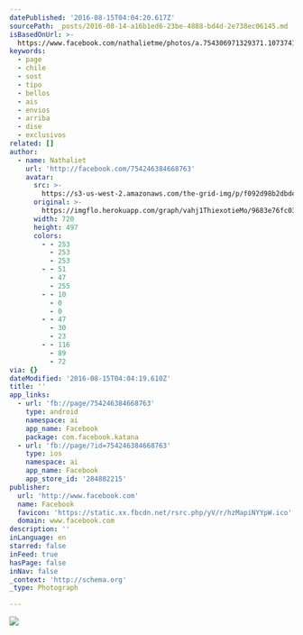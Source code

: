 ```yaml
---
datePublished: '2016-08-15T04:04:20.617Z'
sourcePath: _posts/2016-08-14-a16b1ed6-23be-4888-bd4d-2e738ec06145.md
isBasedOnUrl: >-
  https://www.facebook.com/nathalietme/photos/a.754306971329371.1073741828.754246384668763/1147080798718651/?type=3&theater
keywords:
  - page
  - chile
  - sost
  - tipo
  - bellos
  - ais
  - envios
  - arriba
  - dise
  - exclusivos
related: []
author:
  - name: Nathaliet
    url: 'http://facebook.com/754246384668763'
    avatar:
      src: >-
        https://s3-us-west-2.amazonaws.com/the-grid-img/p/f092d98b2dbde8ff45487a39efb8117fa43f7e0f.jpg
      original: >-
        https://imgflo.herokuapp.com/graph/vahj1ThiexotieMo/9683e76fc0352f360241a0a984b4723c/croprotate.jpg?cropheight=497&cropwidth=720&degrees=0&input=https%3A%2F%2Fscontent.xx.fbcdn.net%2Fv%2Ft1.0-9%2Fp720x720%2F13412971_1147080798718651_5095573353425757737_n.jpg%3Foh%3Da6296d1940e7621f24e410c7a3325686%26oe%3D585ADFF3&x=0&y=111
      width: 720
      height: 497
      colors:
        - - 253
          - 253
          - 253
        - - 51
          - 47
          - 255
        - - 10
          - 0
          - 0
        - - 47
          - 30
          - 23
        - - 116
          - 89
          - 72
via: {}
dateModified: '2016-08-15T04:04:19.610Z'
title: ''
app_links:
  - url: 'fb://page/754246384668763'
    type: android
    namespace: ai
    app_name: Facebook
    package: com.facebook.katana
  - url: 'fb://page/?id=754246384668763'
    type: ios
    namespace: ai
    app_name: Facebook
    app_store_id: '284882215'
publisher:
  url: 'http://www.facebook.com'
  name: Facebook
  favicon: 'https://static.xx.fbcdn.net/rsrc.php/yV/r/hzMapiNYYpW.ico'
  domain: www.facebook.com
description: ''
inLanguage: en
starred: false
inFeed: true
hasPage: false
inNav: false
_context: 'http://schema.org'
_type: Photograph

---
```

![](https://s3-us-west-2.amazonaws.com/the-grid-img/p/f092d98b2dbde8ff45487a39efb8117fa43f7e0f.jpg)